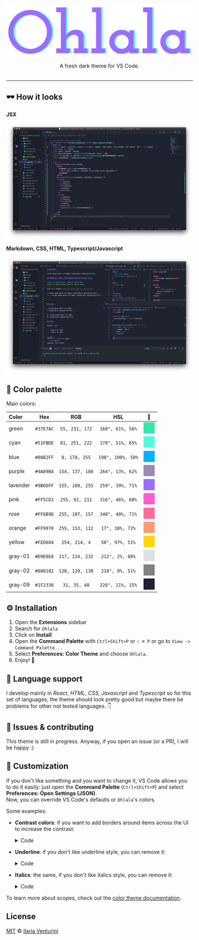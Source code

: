 
<p align="center">
  <a href="https://github.com/ilariaventurini/ohlala">
    <img alt="ohlala-logo" src="./assets/logo.png" width="700px">
  </a>
</p>

<center>A fresh dark theme for VS Code.</center><br/>

<p align="center">
  <!-- marketplace version 
  <a href="https://marketplace.visualstudio.com/items?itemName=ilariaventurini.ohlala-theme&ssr=false#overview">
    <img alt="marketplace version" src="https://img.shields.io/vscode-marketplace/v/ilariaventurini.ohlala-theme.svg?maxAge=3600&style=flat-square&labelColor=1F2330&color=9B6DFF">
  </a>-->
</p>

---

## 🕶 How it looks

**JSX**

![JSX](./assets/jsx.png)

**Markdown, CSS, HTML, Typescript/Javascript**

![Markdown, CSS, HTML, Typescript/Javascript](./assets/markdown-css-html-typescript.png)

## 🌈 Color palette

Main colors:

| Color    | Hex       | RGB             | HSL               | 🎨          |
| :------- | :-------: | :-------------: | :---------------: | :---------: |
| green    | `#37E7AC` | `55, 231, 172`  | `160°, 61%, 56%`  | ![green](./assets/green.png) |
| cyan     | `#51FBDE` | `81, 251, 222`  | `170°, 51%, 65%`  | ![cyan](./assets/cyan.png) |
| blue     | `#00B2FF` | `0, 178, 255`   | `198°, 100%, 50%` | ![blue](./assets/blue.png) |
| purple   | `#9A89B4` | `154, 137, 180` | `264°, 13%, 62%`  | ![purple](./assets/purple.png) |
| lavender | `#9B6DFF` | `155, 109, 255` | `259°, 39%, 71%`  | ![lavender](./assets/lavender.png) |
| pink     | `#FF5CD3` | `255, 92, 211`  | `316°, 46%, 68%`  | ![pink](./assets/pink.png) |
| rose     | `#FF6B9D` | `255, 107, 157` | `340°, 40%, 71%`  | ![rose](./assets/rose.png) |
| orange   | `#FF9970` | `255, 153, 112` | `17°, 38%, 72%`   | ![orange](./assets/orange.png) |
| yellow   | `#FED604` | `254, 214, 4`   | `50°, 97%, 51%`   | ![yellow](./assets/yellow.png) |
| gray-01  | `#D9E0E8` | `217, 224, 232` | `212°, 2%, 88%`   | ![gray-01](./assets/gray-01.png) |
| gray-02  | `#808182` | `128, 129, 130` | `210°, 0%, 51%`   | ![gray-02](./assets/gray-02.png) |
| gray-09  | `#1F2330` | `31, 35, 48`    | `226°, 21%, 15%`  | ![gray-09](./assets/gray-09.png) |

## ⚙️ Installation

1. Open the **Extensions** sidebar
2. Search for `Ohlala`
3. Click on **Install**
4. Open the **Command Palette** with `Ctrl+Shift+P` or `⇧ ⌘ P` or go to `View -> Command Palette...`
5. Select **Preferences: Color Theme** and choose `Ohlala`.
6. Enjoy! 🎉

## 🙈 Language support

I develop mainly in *React*, *HTML*, *CSS*, *Javascript* and *Typescript* so for this set of languages, the theme should look pretty good but maybe there be problems for other not tested languages. 👇

## 🐛 Issues & contributing

This theme is still in progress. Anyway, if you open an issue (or a PR), I will be happy :)

## 🐡 Customization

If you don't like something and you want to change it, VS Code allows you to do it easily: just open the **Command Palette** (`Ctrl+Shift+P`) and select **Preferences: Open Settings (JSON)**.\
Now, you can override VS Code's defaults or `Ohlala`'s colors.

Some examples:

- **Contrast colors**: if you want to add borders around items across the UI to increase the contrast:

  <details>
    <summary>Code</summary>

    ```JSON
    "workbench.colorCustomizations": {
      "contrastActiveBorder": "#68737D",
      "contrastBorder": "#68737D"
    }
    ```
  </details>

- **Underline**: if you don't like underline style, you can remove it:

  <details>
    <summary>Code</summary>

    ```JSON
    "editor.tokenColorCustomizations": {
      "textMateRules": [
        {
          "name": "No underline",
          "scope": [
            "markup.error",
            "invalid",
            "invalid.illegal",
            "invalid.deprecated",
            "markup.underline",
            "markup.heading",
            "markup.underline.link",
            "markup.underline.link.image",
            "entity.name.type.class",
            "comment keyword.codetag.notation",
            "comment.block.documentation keyword",
            "comment.block.documentation storage.type.class",
            "entity.name.type",
            "keyword.primitive-datatypes.swift",
            "keyword.type.cs",
            "meta.protocol-list.objc",
            "meta.return-type.objc",
            "source.go storage.type",
            "source.groovy storage.type",
            "source.java storage.type",
            "source.powershell entity.other.attribute-name",
            "storage.class.std.rust",
            "storage.type.attribute.swift",
            "storage.type.c",
            "storage.type.core.rust",
            "storage.type.cs",
            "storage.type.groovy",
            "storage.type.objc",
            "storage.type.php",
            "storage.type.haskell",
            "storage.type.ocaml",
          ],
          "settings": {
            "fontStyle": "normal"
          }
        }
      ]
    }
    ```
  </details>

- **Italics**: the same, if you don't like italics style, you can remove it:

  <details>
    <summary>Code</summary>

    ```JSON
    "editor.tokenColorCustomizations": {
      "textMateRules": [
        {
          "name": "No italics",
          "scope": [
            "markup.error",
            "invalid",
            "invalid.illegal",
            "invalid.deprecated",
            "markup.italic",
            "fenced_code.block.language.markdown",
            "fenced_code.block.language",
            "markup.raw.inner.restructuredtext",
            "markup.fenced_code.block.markdown punctuation.definition.markdown",
            "keyword.expressions-and-types.swift",
            "keyword.other.this",
            "variable.language",
            "variable.language punctuation.definition.variable.php",
            "variable.other.readwrite.instance.ruby",
            "variable.parameter.function.language.special",
            "meta.attribute.src.html",
            "meta.decorator variable.other.readwrite",
            "meta.decorator variable.other.property",
            "string",
            "entity.name.function.target.makefile",
            "entity.name.section.toml",
            "entity.name.tag.yaml",
            "variable.other.key.toml",
          ],
          "settings": {
            "fontStyle": "normal"
          }
        }
      ]
    }
    ```
  </details>

To learn more about scopes, check out the [color theme documentation](https://code.visualstudio.com/api/references/theme-color).

## License

[MIT](https://github.com/ilariaventurini/ohlala/blob/master/vscode/LICENSE) © [Ilaria Venturini](https://github.com/ilariaventurini)
